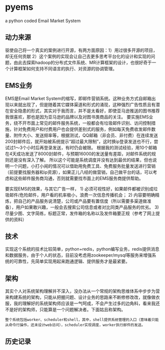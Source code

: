 # pyems
a python coded Email Market System
## 动力来源
驱使自己将一个真实的案例进行开源，有两方面原因：1）用过很多开源的项目，却无任何贡献 2）这个案例的实现会让自己去更多思考平台化的设计和实现的问题，由此去探索hadoop的分布式文件系统、MR计算框架的设计，也很好奇于一个计算框架如何支持不同语言的执行、对资源的协调管理。
## EMS业务
EMS是Email Market System的缩写，即邮件营销系统。这种业务方式自邮箱出现以来就出现了，但是随着其它媒体渠道和形式的涌现，这种强烈广告性质且有潜在安全隐患的形式，其实对于我而言，并不是太看好，即使亚马逊推送的图书推荐我很喜欢，那也是因为亚马逊的品牌以及对图书类商品的关注。
要实施EMS业务，绕不开市面上常见的邮件服务系统，一般都会有垃圾邮件识别、访问控制措施，针对免费用户和付费用户也会提供差别式的服务，例如每天免费收发邮件数量、附件大小、发送频率等，根据测试，QQ邮箱（非会员、非付费）在连续发送200封邮件后，就开始被系统提示“超过最大限制”，这时换ip登录发送也不行，尝试过1～3个小时后再登录发送，有时仍会被限。
根据我的测试经验，用10个邮箱在4天成功发送了8000封邮件，与预期16000的发送量有差距，对邮件系统的规则还是没有深入了解。 所以这个可能是系统调度并没有达到最优的结果，但也说明一个问题，小打小闹的情况可以借助用免费工具、免费服务批量发送进行营销（前提要找服务器和ip资源），如果正儿八经的做营销，自己做平台的话，可以考虑和这些邮件服务商沟通，否则就需要找市面上的EMS服务商提供帮助。

要实现EMS的效果，与其它广告一样，
	1) 必须可视性好，如果邮件都被识别成垃圾邮件/危险邮件，用户看的机率极小，浪费一次信息传播机会；
	2) 内容要明确精炼，把自己的产品服务说清楚，公司或产品要有置信度（所以需要多渠道做准备），用户如果敢兴趣，一般会去搜索公司信息或者对比同类产品服务的优劣。
	3) 尽量少图、文字简练，标题正常，发件箱的名称以及发件箱要正规（参考了网上提供的资料）

## 技术
实现这个系统的技术比较简单，python+redis，python编写业务，redis提供消息和数据服务，由于个人的状态，目前没考虑用zookeeper/mysql等服务来增强系统的可靠性，先简单实现用起来跑通逻辑、提供服务才是最紧要。

## 架构
其实个人对系统架构理解并不深入，没办法从一个常规的架构思维体系中步步为营来构建系统的架构，只能从把握问题、设计业务的思路来不断修修改改，就像做衣服，我的理解好的系统架构师应该是一气呵成，不会产生过多的边角料，看来我还不是好的架构师，只能算是一个问题解决者。下面姑且称架构。

	整个系统包括worker、scheduler和shell，其中，shell提供系统管理的入口（意味着只能从命令行操作，还未设计web访问），scheduler实现调度，worker执行邮件的发送。

## 历史记录
